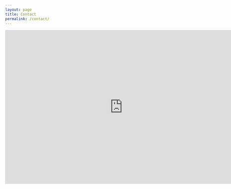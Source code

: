 ```yaml
---
layout: page
title: Contact
permalink: /contact/
---
```

<iframe src="https://docs.google.com/forms/d/1YWfkL9S2JlfUahBa3O_A1rFjVGCTrXQhuw34FY0JQ5U/viewform?embedded=true" width="760" height="500" frameborder="0" marginheight="0" marginwidth="0">Loading...</iframe>